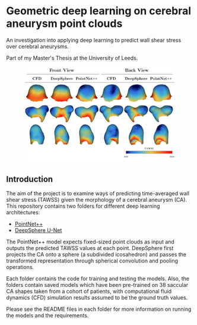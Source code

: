 # Geometric deep learning on cerebral aneurysm point clouds
An investigation into applying deep learning to predict wall shear stress over cerebral aneurysms.

Part of my Master's Thesis at the University of Leeds.

<p align="center">
<img src="https://github.com/metinsuloglu/CA-Flow-from-Shape/blob/master/images/results.jpg" alt="TAWSS prediction results" width="80%"/>
</p>

## Introduction
The aim of the project is to examine ways of predicting time-averaged wall shear stress (TAWSS) given the morphology of a cerebral aneurysm (CA).
This repository contains two folders for different deep learning architectures:

- [PointNet++](https://arxiv.org/abs/1706.02413)
- [DeepSphere U-Net](https://openreview.net/pdf?id=B1e3OlStPB)

The PointNet++ model expects fixed-sized point clouds as input and outputs the predicted TAWSS values at each point. 
DeepSphere first projects the CA onto a sphere (a subdivided icosahedron) and passes the transformed representation through 
spherical convolution and pooling operations.

Each folder contains the code for training and testing the models. Also, the folders contain saved models which have been pre-trained on 38 saccular CA
shapes taken from a cohort of patients, with computational fluid dynamics (CFD) simulation results assumed to be the ground truth values.

Please see the README files in each folder for more information on running the models and the requirements.
